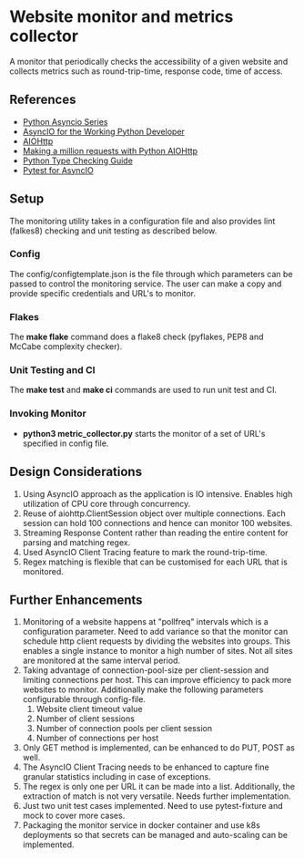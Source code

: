 # Website monitor and metrics collector

A monitor that periodically checks the accessibility of a given website and collects metrics such as round-trip-time, response code, time of access.

## References

* [Python Asyncio Series](https://bbc.github.io/cloudfit-public-docs/)
* [AsyncIO for the Working Python Developer](https://medium.com/@yeraydiazdiaz/asyncio-for-the-working-python-developer-5c468e6e2e8e)
* [AIOHttp](https://docs.aiohttp.org/en/stable/index.html)
* [Making a million requests with Python AIOHttp](https://pawelmhm.github.io/asyncio/python/aiohttp/2016/04/22/asyncio-aiohttp.html)
* [Python Type Checking Guide](https://realpython.com/python-type-checking/)
* [Pytest for AsyncIO](https://pypi.org/project/pytest-asyncio/)

## Setup

The monitoring utility takes in a configuration file and also provides lint (falkes8) checking and unit testing as described below.

### Config

The config/configtemplate.json is the file through which parameters can be passed to control the monitoring service.
The user can make a copy and provide specific credentials and URL's to monitor.

### Flakes

The **make flake** command does a flake8 check (pyflakes, PEP8 and McCabe complexity checker).

### Unit Testing and CI
The **make test** and **make ci** commands are used to run unit test and CI.

### Invoking Monitor
* **python3 metric_collector.py** starts the monitor of a set of URL's specified in config file.

## Design Considerations

1. Using AsyncIO approach as the application is IO intensive. Enables high utilization of CPU core through concurrency.
2. Reuse of aiohttp.ClientSession object over multiple connections. Each session can hold 100 connections and hence can monitor 100 websites.
3. Streaming Response Content rather than reading the entire content for parsing and matching regex.
4. Used AsyncIO Client Tracing feature to mark the round-trip-time.
5. Regex matching is flexible that can be customised for each URL that is monitored.

## Further Enhancements

1. Monitoring of a website happens at "pollfreq" intervals which is a configuration parameter. Need to add variance so that the monitor can schedule http client requests by dividing the websites into groups. This enables a single instance to monitor a high number of sites. Not all sites are monitored at the same interval period.
2. Taking advantage of connection-pool-size per client-session and limiting connections per host. This can improve efficiency to pack more websites to monitor. Additionally make the following parameters configurable through config-file.
    1. Website client timeout value
    1. Number of client sessions
    1. Number of connection pools per client session
    1. Number of connections per host
2. Only GET method is implemented, can be enhanced to do PUT, POST as well.
3. The AsyncIO Client Tracing needs to be enhanced to capture fine granular statistics including in case of exceptions.
4. The regex is only one per URL it can be made into a list. Additionally, the extraction of match is not very versatile. Needs further implementation.
5. Just two unit test cases implemented. Need to use pytest-fixture and mock to cover more cases.
5. Packaging the monitor service in docker container and use k8s deployments so that secrets can be managed and auto-scaling can be implemented.
